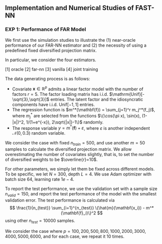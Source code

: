 ## Implementation and Numerical Studies of FAST-NN



### EXP 1: Performance of FAR Model

We first use the simulation studies to illustrate the (1) near-oracle performance of our FAR-NN estimator and (2) the necessity of using a predefined fixed diversified projection matrix. 

In particular, we consider the four estimators.

[1] oracle [2] far-nn [3] vanilla [4] joint training

The data generating process is as follows:

- Covariate $\mathbf{x} \in \mathbb{R}^p$ admits a linear factor model with the number of factors $r=5$. The factor loading matrix has i.i.d. $\mathrm{Unif}[-\sqrt{3},\sqrt{3}]$ entries. The latent factor and the idiosyncratic components have i.i.d. $\mathrm{Unif}[-1,1]$ entries.
- The regression function is $m^*(\mathbf{f}) = \sum_{j=1}^r m_j^*(f_j)$, where $m_j^*$ are selected from the functions $\{\cos(\pi x), \sin(x), (1-|x|)^2, 1/(1+e^{-x}), 2\sqrt{|x|}-1\}$ randomly.
- The response variable $y=m^*(\mathbf{f})+\varepsilon$, where $\varepsilon$ is another independent $\mathcal{N}(0,0.3)$ random variable.

We consider the case with fixed $n_{train}=500$, and use another $m=50$ samples to calculate the diversified projection matrix. We allow overestimating the number of covariates slightly, that is, to set the number of diversified weights to be $\overline{r}=10$. 

For other parameters, we simply let them be fixed across different models. To be specific, we let $N=300$, depth $L=4$. We use Adam optimizer with batch size $64$, learning rate $1e-4$. 

To report the test performance, we use the validation set with a sample size $n_{valid} = 150$, and report the test performance of the model with the smallest validation error. The test performance is calculated via
$$
\frac{1}{n_{test}} \sum_{i=1}^{n_{test}} \{\hat{m}(\mathbf{x_i}) - m^*(\mathbf{f}_i)\}^2
$$
using other $n_{test}=10000$ samples. 



We consider the case where $p=100, 200, 500, 800, 1000, 2000, 3000, 4000, 5000, 6000$, and for each case, we repeat it 10 times.

